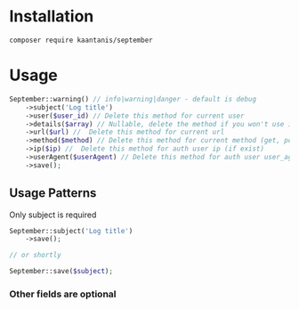 # Installation

```
composer require kaantanis/september
```

# Usage
```php
September::warning() // info|warning|danger - default is debug
    ->subject('Log title')
    ->user($user_id) // Delete this method for current user
    ->details($array) // Nullable, delete the method if you won't use it
    ->url($url) //  Delete this method for current url
    ->method($method) // Delete this method for current method (get, post etc.)
    ->ip($ip) //  Delete this method for auth user ip (if exist)
    ->userAgent($userAgent) // Delete this method for auth user user_agent (if exist)
    ->save();
```

## Usage Patterns
Only subject is required
```php
September::subject('Log title')
    ->save();

// or shortly

September::save($subject);
```
### Other fields are optional
